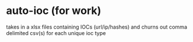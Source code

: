 # auto-ioc (for work)
takes in a xlsx files containing IOCs (url/ip/hashes) and churns out comma delimited csv(s) for each unique ioc type 
